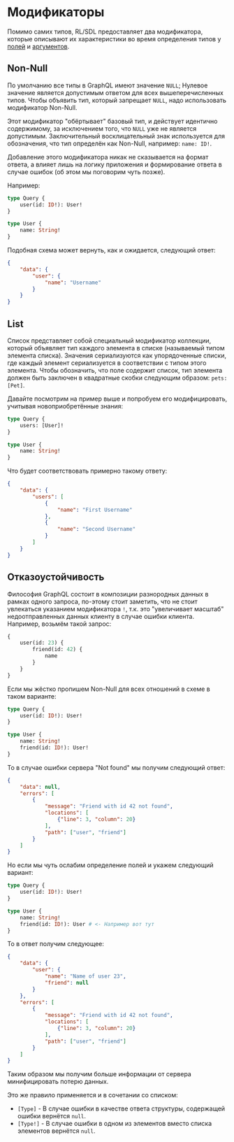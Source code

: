 # Модификаторы

Помимо самих типов, RL/SDL предоставляет два модификатора, 
которые описывают их характеристики во время определения 
типов у [полей](/language/types/field) и [аргументов](/language/types/argument).

## Non-Null

По умолчанию все типы в GraphQL имеют значение `NULL`;
Нулевое значение является допустимым ответом для всех вышеперечисленных типов.
Чтобы объявить тип, который запрещает `NULL`, надо использовать модификатор Non-Null.

Этот модификатор "обёртывает" базовый тип, и действует идентично  
содержимому, за исключением того, что `NULL` уже не является допустимым. 
Заключительный восклицательный знак используется для обозначения, что тип 
определён как Non-Null, например: `name: ID!`.

Добавление этого модификатора никак не сказывается на 
формат ответа, а влияет лишь на логику приложения и формирование ответа 
в случае ошибок (об этом мы поговорим чуть позже).

Например:

```graphql
type Query {
    user(id: ID!): User!
}

type User {
    name: String!
}
```

Подобная схема может вернуть, как и ожидается, следующий ответ:

```json
{
    "data": {
        "user": {
            "name": "Username"
        }
    }
}
```

## List

Список представляет собой специальный модификатор коллекции, который объявляет тип каждого 
элемента в списке (называемый типом элемента списка). 
Значения сериализуются как упорядоченные списки, где каждый элемент сериализуется 
в соответствии с типом этого элемента. Чтобы обозначить, что поле содержит список, 
тип элемента должен быть заключен в квадратные скобки следующим образом: `pets: [Pet]`.

Давайте посмотрим на пример выше и попробуем его модифицировать, 
учитывая новоприобретённые знания:

```graphql
type Query {
    users: [User]!
}

type User {
    name: String!
}
```

Что будет соответствовать примерно такому ответу:

```json
{
    "data": {
        "users": [
            {
                "name": "First Username"
            },
            {
                "name": "Second Username"
            }
        ]
    }
}
```

## Отказоустойчивость

Философия GraphQL состоит в композиции разнородных данных в рамках одного запроса, 
по-этому стоит заметить, что не стоит увлекаться указанием модификатора `!`, 
т.к. это "увеличивает масштаб" недоотправленных данных клиенту в случае ошибки клиента. 
Например, возьмём такой запрос:

```graphql
{
    user(id: 23) {
        friend(id: 42) {
            name
        }
    }
}
```

Если мы жёстко пропишем Non-Null для всех отношений в схеме в таком варианте:

```graphql
type Query {
    user(id: ID!): User!
}

type User {
    name: String!
    friend(id: ID!): User!
}
```

То в случае ошибки сервера "Not found" мы получим следующий ответ:

```json
{
    "data": null,
    "errors": [
        {
            "message": "Friend with id 42 not found",
            "locations": [
                {"line": 3, "column": 20}
            ],
            "path": ["user", "friend"]
        }
    ]
}
```

Но если мы чуть ослабим определение полей и укажем следующий вариант:

```graphql
type Query {
    user(id: ID!): User!
}

type User {
    name: String!
    friend(id: ID!): User # <- Например вот тут
}
```

То в ответ получим следующее:

```json
{
    "data": {
        "user": {
            "name": "Name of user 23",
            "friend": null
        }
    },
    "errors": [
        {
            "message": "Friend with id 42 not found",
            "locations": [
                {"line": 3, "column": 20}
            ],
            "path": ["user", "friend"]
        }
    ]
}
```

Таким образом мы получим больше информации от сервера минифицировать потерю данных.

Это же правило применяется и в сочетании со списком:
- `[Type]` - В случае ошибки в качестве ответа структуры, содержащей ошибки вернётся `null`.
- `[Type!]` - В случае ошибки в одном из элементов вместо списка элементов вернётся `null`.

